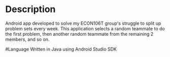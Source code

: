 # Description
Android app developed to solve my ECON106T group's struggle to split up problem sets every week. This application selects a random teammate to do the first problem, then another random teammate from the remaining 2 members, and so on.

#Language
Written in Java using Android Studio SDK
